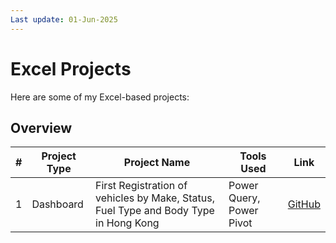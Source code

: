 ```yaml
---
Last update: 01-Jun-2025
---
```


# Excel Projects

Here are some of my Excel-based projects:

## Overview

| # | Project Type | Project Name | Tools Used | Link |
|---|--------------|--------------|------------|------|
| 1 | Dashboard | First Registration of vehicles by Make, Status, Fuel Type and Body Type in Hong Kong | Power Query, Power Pivot | [GitHub](https://github.com/your-username/budget-tracker) |
